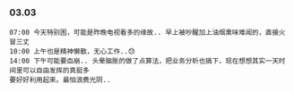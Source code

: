 
### 03.03

	07:00 今天特别困，可能是昨晚电视看多的缘故.. 早上被吵醒加上油烟熏味难闻的，直接火冒三丈
	10:00 上午也是精神懒散，无心工作..😓
	14:00 下午可能要血崩.. 头晕脑胀的做了点算法，把业务分析也搞下，现在想想其实一天时间里可以自由发挥的真挺多
	要好好利用起来。最怕浪费光阴..